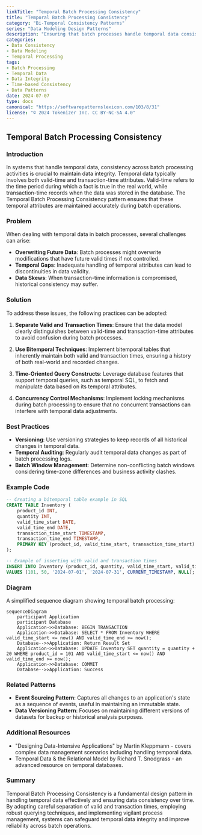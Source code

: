 ```yaml
---
linkTitle: "Temporal Batch Processing Consistency"
title: "Temporal Batch Processing Consistency"
category: "Bi-Temporal Consistency Patterns"
series: "Data Modeling Design Patterns"
description: "Ensuring that batch processes handle temporal data consistently, respecting valid and transaction times."
categories:
- Data Consistency
- Data Modeling
- Temporal Processing
tags:
- Batch Processing
- Temporal Data
- Data Integrity
- Time-based Consistency
- Data Patterns
date: 2024-07-07
type: docs
canonical: "https://softwarepatternslexicon.com/103/8/31"
license: "© 2024 Tokenizer Inc. CC BY-NC-SA 4.0"
---
```


## Temporal Batch Processing Consistency

### Introduction

In systems that handle temporal data, consistency across batch processing activities is crucial to maintain data integrity. Temporal data typically involves both valid-time and transaction-time attributes. Valid-time refers to the time period during which a fact is true in the real world, while transaction-time records when the data was stored in the database. The Temporal Batch Processing Consistency pattern ensures that these temporal attributes are maintained accurately during batch operations.

### Problem

When dealing with temporal data in batch processes, several challenges can arise:
- **Overwriting Future Data**: Batch processes might overwrite modifications that have future valid times if not controlled.
- **Temporal Gaps**: Inadequate handling of temporal attributes can lead to discontinuities in data validity.
- **Data Skews**: When transaction-time information is compromised, historical consistency may suffer.

### Solution

To address these issues, the following practices can be adopted:

1. **Separate Valid and Transaction Times**: Ensure that the data model clearly distinguishes between valid-time and transaction-time attributes to avoid confusion during batch processes.

2. **Use Bitemporal Techniques**: Implement bitemporal tables that inherently maintain both valid and transaction times, ensuring a history of both real-world and recorded changes.

3. **Time-Oriented Query Constructs**: Leverage database features that support temporal queries, such as temporal SQL, to fetch and manipulate data based on its temporal attributes.

4. **Concurrency Control Mechanisms**: Implement locking mechanisms during batch processing to ensure that no concurrent transactions can interfere with temporal data adjustments.

### Best Practices

- **Versioning**: Use versioning strategies to keep records of all historical changes in temporal data.
- **Temporal Auditing**: Regularly audit temporal data changes as part of batch processing logs.
- **Batch Window Management**: Determine non-conflicting batch windows considering time-zone differences and business activity clashes.

### Example Code

```sql
-- Creating a bitemporal table example in SQL
CREATE TABLE Inventory (
    product_id INT,
    quantity INT,
    valid_time_start DATE,
    valid_time_end DATE,
    transaction_time_start TIMESTAMP,
    transaction_time_end TIMESTAMP,
    PRIMARY KEY (product_id, valid_time_start, transaction_time_start)
);

-- Example of inserting with valid and transaction times
INSERT INTO Inventory (product_id, quantity, valid_time_start, valid_time_end, transaction_time_start, transaction_time_end)
VALUES (101, 50, '2024-07-01', '2024-07-31', CURRENT_TIMESTAMP, NULL);
```

### Diagram

A simplified sequence diagram showing temporal batch processing:

```mermaid
sequenceDiagram
    participant Application
    participant Database
    Application->>Database: BEGIN TRANSACTION
    Application->>Database: SELECT * FROM Inventory WHERE valid_time_start <= now() AND valid_time_end >= now();
    Database-->>Application: Return Result Set
    Application->>Database: UPDATE Inventory SET quantity = quantity + 20 WHERE product_id = 101 AND valid_time_start <= now() AND valid_time_end >= now();
    Application->>Database: COMMIT
    Database-->>Application: Success
```

### Related Patterns

- **Event Sourcing Pattern**: Captures all changes to an application's state as a sequence of events, useful in maintaining an immutable state.
- **Data Versioning Pattern**: Focuses on maintaining different versions of datasets for backup or historical analysis purposes.

### Additional Resources

- "Designing Data-Intensive Applications" by Martin Kleppmann - covers complex data management scenarios including handling temporal data.
- Temporal Data & the Relational Model by Richard T. Snodgrass - an advanced resource on temporal databases.

### Summary

Temporal Batch Processing Consistency is a fundamental design pattern in handling temporal data effectively and ensuring data consistency over time. By adopting careful separation of valid and transaction times, employing robust querying techniques, and implementing vigilant process management, systems can safeguard temporal data integrity and improve reliability across batch operations.
